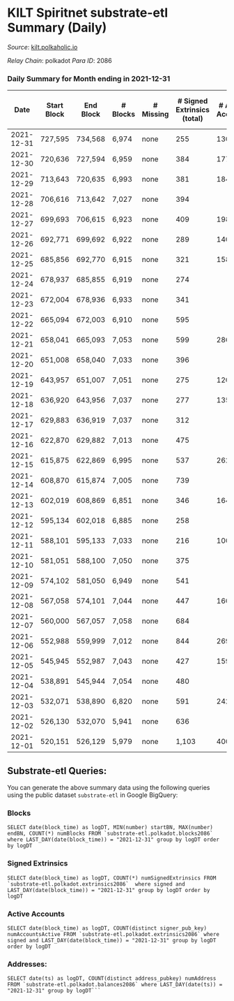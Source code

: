 # KILT Spiritnet substrate-etl Summary (Daily)

_Source_: [kilt.polkaholic.io](https://kilt.polkaholic.io)

*Relay Chain*: polkadot
*Para ID*: 2086



### Daily Summary for Month ending in 2021-12-31


| Date | Start Block | End Block | # Blocks | # Missing | # Signed Extrinsics (total) | # Active Accounts | # Addresses with Balances | # Events | # Transfers | # XCM Transfers In | # XCM Transfers Out |
| ---- | ----------- | --------- | -------- | --------- | --------------------------- | ----------------- | ------------------------- | -------- | ----------- | ------------------ | ------------------- |
| 2021-12-31 | 727,595 | 734,568 | 6,974 | none  | 255 | 130 | 11,669 | 393,452 | 152 ($2,655,497.94) |   |   |
| 2021-12-30 | 720,636 | 727,594 | 6,959 | none  | 384 | 177 | 11,654 | 394,630 | 236 ($204,478.38) |   |   |
| 2021-12-29 | 713,643 | 720,635 | 6,993 | none  | 381 | 184 | 11,633 | 395,894 | 229 ($531,208.11) |   |   |
| 2021-12-28 | 706,616 | 713,642 | 7,027 | none  | 394 |  | 11,611 | 398,258 | 253 ($462,105.19) |   |   |
| 2021-12-27 | 699,693 | 706,615 | 6,923 | none  | 409 | 198 | 11,587 | 392,643 | 236 ($923,339.04) |   |   |
| 2021-12-26 | 692,771 | 699,692 | 6,922 | none  | 289 | 140 | 11,563 | 391,307 | 170 ($211,854.82) |   |   |
| 2021-12-25 | 685,856 | 692,770 | 6,915 | none  | 321 | 158 | 11,544 | 388,426 | 203 ($652,810.61) |   |   |
| 2021-12-24 | 678,937 | 685,855 | 6,919 | none  | 274 |  | 11,511 | 390,420 | 175 ($424,752.76) |   |   |
| 2021-12-23 | 672,004 | 678,936 | 6,933 | none  | 341 |  | 11,492 | 392,175 | 200 ($254,105.74) |   |   |
| 2021-12-22 | 665,094 | 672,003 | 6,910 | none  | 595 |  | 11,478 | 393,970 | 364 ($752,441.18) |   |   |
| 2021-12-21 | 658,041 | 665,093 | 7,053 | none  | 599 | 286 | 11,425 | 402,861 | 337 ($2,147,150.75) |   |   |
| 2021-12-20 | 651,008 | 658,040 | 7,033 | none  | 396 |  | 11,381 | 398,533 | 236 ($1,182,754.55) |   |   |
| 2021-12-19 | 643,957 | 651,007 | 7,051 | none  | 275 | 120 | 11,367 | 397,689 | 163 ($253,403.28) |   |   |
| 2021-12-18 | 636,920 | 643,956 | 7,037 | none  | 277 | 135 | 11,350 | 397,223 | 133 ($922,863.82) |   |   |
| 2021-12-17 | 629,883 | 636,919 | 7,037 | none  | 312 |  | 11,326 | 397,794 | 177 ($1,623,596.35) |   |   |
| 2021-12-16 | 622,870 | 629,882 | 7,013 | none  | 475 |  | 11,311 | 397,886 | 245 ($4,166,582.64) |   |   |
| 2021-12-15 | 615,875 | 622,869 | 6,995 | none  | 537 | 262 | 11,278 | 398,308 | 225 ($1,866,169.51) |   |   |
| 2021-12-14 | 608,870 | 615,874 | 7,005 | none  | 739 |  | 11,236 | 391,681 | 316 ($1,439,949.69) |   |   |
| 2021-12-13 | 602,019 | 608,869 | 6,851 | none  | 346 | 164 | 11,180 | 364,337 | 250 ($1,975,854.54) |   |   |
| 2021-12-12 | 595,134 | 602,018 | 6,885 | none  | 258 |  | 11,146 | 362,023 | 194 ($1,949,992.30) |   |   |
| 2021-12-11 | 588,101 | 595,133 | 7,033 | none  | 216 | 100 | 11,109 | 368,972 | 143 ($531,976.35) |   |   |
| 2021-12-10 | 581,051 | 588,100 | 7,050 | none  | 375 |  | 11,090 | 370,915 | 292 ($7,001,770.99) |   |   |
| 2021-12-09 | 574,102 | 581,050 | 6,949 | none  | 541 |  | 11,065 | 363,768 | 453 ($4,192,347.58) |   |   |
| 2021-12-08 | 567,058 | 574,101 | 7,044 | none  | 447 | 160 | 11,027 | 366,349 | 364 ($2,657,346.72) |   |   |
| 2021-12-07 | 560,000 | 567,057 | 7,058 | none  | 684 |  | 10,982 | 381,798 | 572 ($5,802,060.89) |   |   |
| 2021-12-06 | 552,988 | 559,999 | 7,012 | none  | 844 | 269 | 10,851 | 393,625 | 707 ($14,130,635.84) |   |   |
| 2021-12-05 | 545,945 | 552,987 | 7,043 | none  | 427 | 159 | 10,694 | 387,707 | 346 ($13,006,317.04) |   |   |
| 2021-12-04 | 538,891 | 545,944 | 7,054 | none  | 480 |  | 10,667 | 390,197 | 399 ($3,320,540.25) |   |   |
| 2021-12-03 | 532,071 | 538,890 | 6,820 | none  | 591 | 242 | 10,627 | 372,356 | 495 ($5,074,537.73) |   |   |
| 2021-12-02 | 526,130 | 532,070 | 5,941 | none  | 636 |  | 10,558 | 315,608 | 506 ($38,177,550.25) |   |   |
| 2021-12-01 | 520,151 | 526,129 | 5,979 | none  | 1,103 | 400 | 10,496 | 307,756 | 977 ($28,750,396.79) |   |   |

## Substrate-etl Queries:
You can generate the above summary data using the following queries using the public dataset `substrate-etl` in Google BigQuery:


### Blocks
```
SELECT date(block_time) as logDT, MIN(number) startBN, MAX(number) endBN, COUNT(*) numBlocks FROM `substrate-etl.polkadot.blocks2086`  where LAST_DAY(date(block_time)) = "2021-12-31" group by logDT order by logDT
```


### Signed Extrinsics
```
SELECT date(block_time) as logDT, COUNT(*) numSignedExtrinsics FROM `substrate-etl.polkadot.extrinsics2086`  where signed and LAST_DAY(date(block_time)) = "2021-12-31" group by logDT order by logDT
```


### Active Accounts
```
SELECT date(block_time) as logDT, COUNT(distinct signer_pub_key) numAccountsActive FROM `substrate-etl.polkadot.extrinsics2086` where signed and LAST_DAY(date(block_time)) = "2021-12-31" group by logDT order by logDT
```


### Addresses:
```
SELECT date(ts) as logDT, COUNT(distinct address_pubkey) numAddress FROM `substrate-etl.polkadot.balances2086` where LAST_DAY(date(ts)) = "2021-12-31" group by logDT```

